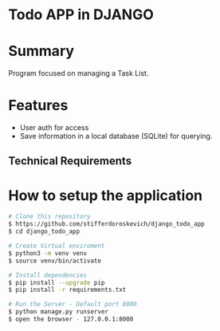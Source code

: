 # Todo APP in DJANGO
# Summary
Program focused on managing a Task List.

# Features
- User auth for access
- Save information in a local database (SQLite) for querying.
   
## Technical Requirements
   
   
# How to setup the application 
```bash
# Clone this repository
$ https://github.com/stifferdoroskevich/django_todo_app
$ cd django_todo_app

# Create Virtual enviroment
$ python3 -m venv venv
$ source venv/bin/activate

# Install dependencies
$ pip install --upgrade pip
$ pip install -r requirements.txt

# Run the Server - Default port 8000
$ python manage.py runserver
$ open the browser - 127.0.0.1:8000


``` 
